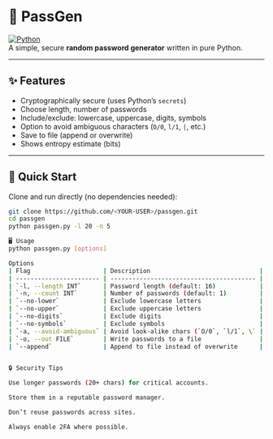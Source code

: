 # 🔐 PassGen

[![Python](https://img.shields.io/badge/Python-3.8+-blue.svg)](https://www.python.org/)  
A simple, secure **random password generator** written in pure Python.

---

## ✨ Features
- Cryptographically secure (uses Python’s `secrets`)
- Choose length, number of passwords
- Include/exclude: lowercase, uppercase, digits, symbols
- Option to avoid ambiguous characters (`O/0`, `l/1`, `|`, etc.)
- Save to file (append or overwrite)
- Shows entropy estimate (bits)

---

## 🚀 Quick Start

Clone and run directly (no dependencies needed):

```bash
git clone https://github.com/<YOUR-USER>/passgen.git
cd passgen
python passgen.py -l 20 -n 5

🖥️ Usage
python passgen.py [options]

Options
| Flag                    | Description                              |     |
| ----------------------- | ---------------------------------------- | --- |
| `-l, --length INT`      | Password length (default: 16)            |     |
| `-n, --count INT`       | Number of passwords (default: 1)         |     |
| `--no-lower`            | Exclude lowercase letters                |     |
| `--no-upper`            | Exclude uppercase letters                |     |
| `--no-digits`           | Exclude digits                           |     |
| `--no-symbols`          | Exclude symbols                          |     |
| `-a, --avoid-ambiguous` | Avoid look-alike chars (`O/0`, `l/1`, \` | \`) |
| `-o, --out FILE`        | Write passwords to a file                |     |
| `--append`              | Append to file instead of overwrite      |     |


🔒 Security Tips

Use longer passwords (20+ chars) for critical accounts.

Store them in a reputable password manager.

Don’t reuse passwords across sites.

Always enable 2FA where possible.